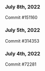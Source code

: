 ### July 8th, 2022

Commit #151160

### July 5th, 2022

Commit #314353


### July 4th, 2022

Commit #72281
